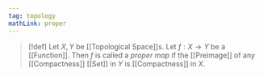 ```yaml
---
tag: topology
mathLink: proper
---
```

>[!def]
>Let $X,Y$ be [[Topological Space]]s. Let $f:X \rightarrow Y$ be a [[Function]]. Then $f$ is called a *proper map* if the [[Preimage]] of any [[Compactness]] [[Set]] in $Y$ is [[Compactness]] in $X$.

